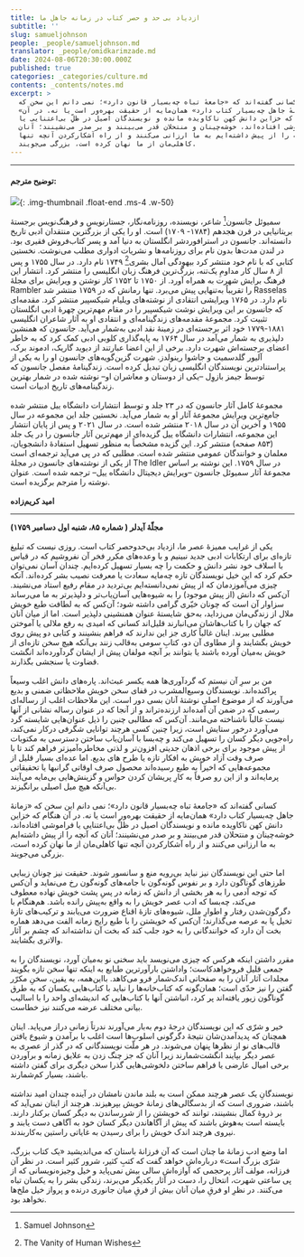 ```yaml
---
title: ازدیاد بی حد و حصر کتاب در زمانه جاهل ما
subtitle: ''
slug: samueljohnson
people: _people/samueljohnson.md
translator: _people/omidkarimzade.md
date: 2024-08-06T20:30:00.000Z
published: true
categories: _categories/culture.md
contents: _contents/notes.md
excerpt: >
  کسانی گفته‌اند که «جامعهٔ تباه چه‌بسیار قانون دارد»؛ نمی دانم این سخن که
  «زمانهٔ جاهل چه‌بسیار کتاب دارد» همان‌مایه از حقیقت بهره‌ور است یا نه. در آن
  هنگام که خزاین دانش کهن ناکاویده مانده و نویسندگان اصیل در ظلِّ بی‌اعتنایی یا
  فراموشی افتاده‌اند، خوشه‌چینان و منتحلان قدر می‌بینند و بر صدر می‌نشینند؛ آنان
  که آنچه را از پیش داشته‌ایم به ما ارزانی می‌کنند و از راه آشکارکردن آنچه تنها
  کاهلی‌مان از ما نهان کرده است، بزرگی می‌جویند.
---
```





----------

#### توضیح مترجم:

![](https://assets.tina.io/b6b0cb5c-4b1b-43f4-9bea-8d6867c09320/Samuel_Johnson.jpg){: .img-thumbnail .float-end .ms-4 .w-50} 


سمیوئل جانسون[^1] شاعر، نویسنده، روزنامه‌نگار، جستارنویس و فرهنگ‌نویس برجستهٔ بریتانیایی در قرن هجدهم (۱۷۸۴- ۱۷۰۹) است. او را یکی از بزرگترین منتقدان ادبی تاریخ دانسته‌اند. جانسون در استرافوردشر انگلستان به دنیا آمد و پسر کتاب‌فروش فقیری بود. در لندن مدت‌ها بدون نام برای روزنامه‌ها و نشریات ادواری مطلب می‌نوشت. نخستین کتابی که با نام خود منتشر کرد بیهودگی آمال بشری[^2] ۱۷۴۹ نام دارد. در سال ۱۷۵۵ و پس از ۸ سال کار مداومِ یک‌تنه، بزرگ‌ترین فرهنگ زبان انگلیسی را منتشر کرد. انتشار این فرهنگ برایش شهرت به همراه آورد. از ۱۷۵۰ تا ۱۷۵۲ کار نوشتن و ویرایش برای مجلهٔ Rambler را تقریباً به‌تنهایی پیش می‌برد. تنها رمانش که در ۱۷۵۹ منتشر شد Rasselas نام دارد. در ۱۷۶۵ ویرایشی انتقادی از نوشته‌های ویلیام شیکسپیر منتشر کرد. مقدمه‌ای که جانسون بر این ویرایش نوشت شیکسپیر را در مقام مهم‌ترین چهرهٔ ادبی انگلستان تثبیت کرد. مجموعهٔ مقدمه‌های زندگینامه‌ای و انتقادی او به آثار شاعران انگلیسی ۱۸۸۱-۱۷۷۹ خود اثر برجسته‌ای در زمینهٔ نقد ادبی به‌شمار می‌آید. جانسون که همنشین دلپذیری به شمار می‌آمد در سال ۱۷۶۴ به پایه‌گذاری کلوبی ادبی کمک کرد که به خاطر اعضای برجسته‌اش شهرت دارد. برخی از این اعضا عبارتند از دیوید گاریک، ادموند برک، آلیور گلدسمیت و جاشوا رینولدز. شهرت گزین‌گویه‌های جانسون او را به یکی از پراستنادترین نویسندگان انگلیسی زبان تبدیل کرده است. زندگینامهٔ مفصل جانسون که توسط جیمز بازوِل –یکی از دوستان و معاشران او– نوشته شده در شمار بهترین زندگینامه‌های تاریخ ادبیات است.
<br><br>
مجموعهٔ کامل آثار جانسون که در ۲۳ جلد و توسط انتشارات دانشگاه ییل منتشر شده جامع‌ترین ویرایش مجموعهٔ آثار او به شمار می‌آید. نخستین جلد این مجموعه در سال ۱۹۵۵ و آخرین آن در سال ۲۰۱۸ منتشر شده است. در سال ۲۰۲۱ و پس از پایان انتشار این مجموعه، انتشارات دانشگاه ییل گزیده‌ای از مهم‌ترین آثار جانسون را در یک جلد (۸۵۳ صفحه) منتشر کرد. این گزیده مشخصاً به منظور تسهیل استفادهٔ دانشجویان، معلمان و خوانندگان عمومی منتشر شده است. مطلبی که در پی می‌آید ترجمه‌ای است از یکی از نوشته‌های جانسون در مجلهٔ The Idler در سال ۱۷۵۹. این نوشته بر اساس مجموعهٔ آثار سمیوئل جانسون –ویرایش دیجیتال دانشگاه ییل– ترجمه شده است. عنوان نوشته را مترجم برگزیده است.
<br><br>
**امید کریم‌زاده**


----------

[^1]: Samuel Johnson
[^2]: The Vanity of Human Wishes

<div dir="auto" align="left" style="font-weight: bold"> مجلّهٔ آیدلر ( شماره ۸۵، شنبه اول دسامبر ۱۷۵۹)</div>
<br>
یکی از غرایب ممیزهٔ عصر ما، ازدیاد بی‌حدوحصر کتاب است. روزی نیست که تبلیغ تازه‌ای برای ارتکابات ادبی جدید نبینیم و با وعده‌های مکرر فخر آن نفروشیم که در قیاس با اسلاف خود نشر دانش و حکمت را  چه بسیار تسهیل کرده‌ایم. چندان آسان نمی‌توان حکم کرد که این خیل نویسندگان تازه چه‌مایه سعادت یا معرفت نصیب بشر کرده‌اند. آنکه چیزی می‌آموزدمان که از پیش نمی‌دانسته‌ایم بی‌تردید در مقام رفیع استاد می‌نشیند. آن‌کس که دانش (از پیش موجود) را به شیوه‌هایی آسان‌یاب‌تر و دلپذیرتر به ما می‌رساند سزاوار آن است که چونان خیّری گرامی داشته شود؛ آن‌کس که به لطافت طبع خویش ملال از زندگی‌مان می‌زداید، به‌حق شایستهٔ عنوان همنشینی دلپذیر است. اما از میان آنان که جهان را با کتاب‌هاشان می‌انبارند قلیل‌اند کسانی که امیدی به رفع ملالی یا آموختن مطلبی ببرند. اینان غالباً کاری جز این ندارند که فراهم بنشینند و کتابی دو پیش روی خویش بگشایند و از مطاوی آن دو، کتابِ سومی به‌قالب‌ زنند بی‌آنکه هیچ سخن تازه‌ای از خویش به‌میان آورده باشند یا بتوانند بر آنچه مولفان پیش از ایشان گردآورده‌اند انگشت قضاوت یا سنجشی بگذارند.
<br> <br>
من بر سرِ آن نیستم که گردآوری‌ها همه یکسر عبث‌اند. پاره‌های دانش اغلب وسیعاً پراکنده‌اند. نویسندگان وسیع‌المشرب در قفای سخن خویش ملاحظاتی ضمنی و بدیع می‌آورند که از موضوع اصلی نوشتهٔ آنان بسی دور است. این ملاحظات اغلب از رساله‌ای رسمی که در ضمن آن آمده‌اند ارزنده‌تراند و از آنجا که در عنوان رساله نشانی از آنها نیست غالباً ناشناخته می‌مانند. آن‌کس که مطالبی چنین را ذیل عنوان‌هایی شایسته گرد می‌آورد درخور ستایش است، زیرا چنین کسی هرچند توانایی شگرفی درکار نمی‌کند، راه‌جویی دیگر کسان را تسهیل می‌کند و چه‌بسا با آسان‌یاب ساختن دسترسی به مکتوبات از پیش موجود برای برخی اذهان جدیتی افزون‌تر و لذتی مخاطره‌آمیزتر فراهم کند تا با صرف وقت آزاد خویش به افکار تازه یا طرح های بدیع. اما عده‌ای بسیار قلیل از مجموعه‌هایی که اخیراً به طبع رسیده‌اند محصول صرف اوقاتی گرانبها یا تحقیقاتی پرمایه‌اند و از این رو صرفاً به کارِ پریشان کردن حواس و گزینش‌هایی بی‌مایه می‌آیند بی‌آنکه هیچ میل اصیلی برانگیزند.
<br> <br>
کسانی گفته‌اند که «جامعهٔ تباه چه‌بسیار قانون دارد»؛ نمی دانم این سخن که «زمانهٔ جاهل چه‌بسیار کتاب دارد» همان‌مایه از حقیقت بهره‌ور است یا نه. در آن هنگام که خزاین دانش کهن ناکاویده مانده و نویسندگان اصیل در ظلِّ بی‌اعتنایی یا فراموشی افتاده‌اند، خوشه‌چینان و منتحلان قدر می‌بینند و بر صدر می‌نشینند؛ آنان که آنچه را از پیش داشته‌ایم به ما ارزانی می‌کنند و از راه آشکارکردن آنچه تنها کاهلی‌مان از ما نهان کرده است، بزرگی می‌جویند.
<br> <br>
اما حتی این نویسندگان نیز نباید بی‌رویه منع و سانسور شوند. حقیقت نیز چونان زیبایی طرزهای گوناگون دارد و بر نفوس گونه‌گون با جامه‌های گونه‌گون رخ می‌نماید و آن‌کس که توجه آدمی را به هر بخشی از دانش که زمانه در پسِ پشت خویش نهاده معطوف می‌کند، چه‌بسا که ادب عصر خویش را به واقع به‌پیش رانده باشد. هم‌هنگام با دگرگون‌شدن رفتار و اطوارِ ملل، شیوه‌های تازهٔ اقناع ضرورت می‌یابند و ترکیب‌های تازهٔ تخیل پا به عرصه می‌گذارند؛ آن‌کس که خویشتن را با طبع رایج زمانه الفت می‌دهد هماره بخت آن دارد که خوانندگانی را به خود جلب کند که بخت آن نداشته‌اند که چشم بر آثار والاتری بگشایند.
<br> <br>
مقرر داشتن اینکه هرکس که چیزی می‌نویسد باید سخنی نو به‌میان آورد، نویسندگان را به جمعی قلیل فروخواهدکاست؛ واداشتن بارآورترین طبایع به اینکه تنها سخن تازه بگویند مجلدات آثار آنان را به صفحاتی اندک‌شمار فرو می‌کاهد. بااین‌همه، به یقین، سخنِ مکرّر گفتن را نیز حدّی است؛ همان‌گونه که کتاب‌خانه‌ها را نباید با کتاب‌هایی یکسان که به طرق گوناگون زیور‌ یافته‌اند پر کرد، انباشتن آنها با کتاب‌هایی که اندیشه‌ای واحد را با اسالیب بیانی مختلف عرضه می‌کنند نیز خطاست.
<br> <br>
خیر و شرّی که این نویسندگان درجهٔ دوم به‌بار می‌آورند ندرتاً زمانی دراز می‌پاید. اینان همچنان که پدیدآمدن‌شان نتیجهٔ دگرگونی اسلوب‌ها است اغلب با برآمدن و شیوع یافتن قالب‌های نو از نظرها پنهان می‌شوند. در هر ملّت نویسندگانی که در گذر از عصری به عصر دیگر بپایند انگشت‌شمارند زیرا آنان که جز چنگ زدن به علایق زمانه و برآوردن برخی امیال عارضی یا فراهم ساختن دلخوشی‌هایی گذرا سخن دیگری برای گفتن داشته باشند، بسیار کم‌شمارند.
<br> <br>
نویسندگانِ یک عصر هرچند ممکن است به بلند ماندن نامشان در آینده چندان امید نداشته باشند، ضروری است که از بدسگالی‌های زمانهٔ خویش بپرهیزند. هرچند از اینان نمی‌آید که بر ذروهٔ کمال بنشینند، توانند که خویشتن را از شررساندن به دیگر کسان برکنار دارند. بایسته است به‌هوش باشند که پیش از آگاهاندن دیگر کسان خود به آگاهی دست یابند و نیروی هرچند اندک خویش را برای رسیدن به غایاتی راستین به‌کاربندند.
<br> <br>
اما وضع ادب زمانهٔ ما چنان است که آن فرزانهٔ باستان که می‌اندیشید «یک کتاب بزرگ، شرّی بزرگ است» درباره‌اش خواهد گفت که کتبِ کثیر، شرور کثیر است. در نظر آن فرزانه، مولف آثار پرحجمی که آوازه‌اش سالی بیش نمی‌پاید و خیل وجیزه‌نویسانی که از پی ساعتی شهرت، انتحال را، دست در آثار یکدیگر می‌برند، زندگی بشر را به یکسان تباه می‌کنند. در نظرِ او فرقِ میان آنان بیش از فرقِ میان جانوری درنده و پرواز خیل ملخ‌ها نخواهد بود.
